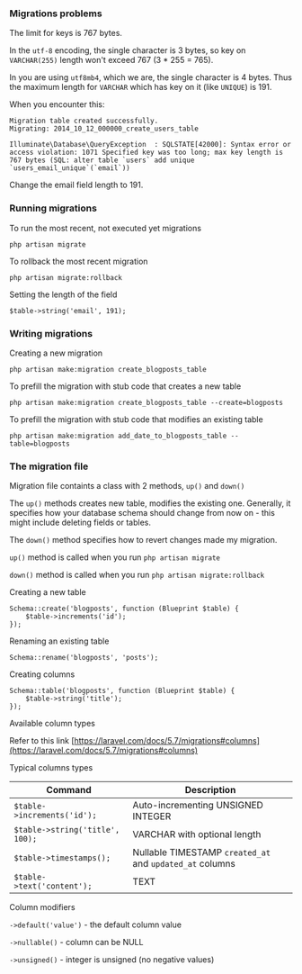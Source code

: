 ### Migrations problems

The limit for keys is 767 bytes.

In the `utf-8` encoding, the single character is 3 bytes, so key on `VARCHAR(255)` length won't exceed 767 (3 * 255 = 765).

In you are using `utf8mb4`, which we are, the single character is 4 bytes. Thus the maximum length for `VARCHAR` which has key on it (like `UNIQUE`) is 191.

When you encounter this:

```
Migration table created successfully.
Migrating: 2014_10_12_000000_create_users_table

Illuminate\Database\QueryException  : SQLSTATE[42000]: Syntax error or access violation: 1071 Specified key was too long; max key length is 767 bytes (SQL: alter table `users` add unique `users_email_unique`(`email`))
```

Change the email field length to 191.

### Running migrations

To run the most recent, not executed yet migrations

```
php artisan migrate
```

To rollback the most recent migration

```
php artisan migrate:rollback
```

Setting the length of the field

```
$table->string('email', 191);
```

### Writing migrations

Creating a new migration

```
php artisan make:migration create_blogposts_table
```

To prefill the migration with stub code that creates a new table

```
php artisan make:migration create_blogposts_table --create=blogposts
```

To prefill the migration with stub code that modifies an existing table


```
php artisan make:migration add_date_to_blogposts_table --table=blogposts
```

### The migration file

Migration file containts a class with 2 methods, `up()` and `down()`

The `up()` methods creates new table, modifies the existing one. Generally, it specifies how your database schema should change from now on - this might include deleting fields or tables.

The `down()` method specifies how to revert changes made my migration.

`up()` method is called when you run `php artisan migrate`

`down()` method is called when you run `php artisan migrate:rollback`

Creating a new table

```
Schema::create('blogposts', function (Blueprint $table) {
    $table->increments('id');
});
```

Renaming an existing table

```
Schema::rename('blogposts', 'posts');

```

Creating columns

```
Schema::table('blogposts', function (Blueprint $table) {
    $table->string('title');
});
```

Available column types

Refer to this link [https://laravel.com/docs/5.7/migrations#columns](https://laravel.com/docs/5.7/migrations#columns)

Typical columns types

| Command                           | Description                                              |
| --------                          |-------------                                             |
| `$table->increments('id');`       | Auto-incrementing UNSIGNED INTEGER                       |
| `$table->string('title', 100);`   | VARCHAR with optional length                             |
| `$table->timestamps();`           | Nullable TIMESTAMP `created_at` and `updated_at` columns |
| `$table->text('content');`        | TEXT                                                     |

Column modifiers

`->default('value')` - the default column value

`->nullable()` - column can be NULL

`->unsigned()` - integer is unsigned (no negative values)